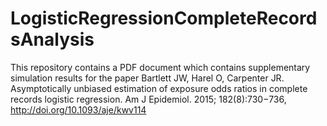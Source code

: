 # LogisticRegressionCompleteRecordsAnalysis
This repository contains a PDF document which contains supplementary simulation results for the paper Bartlett JW, Harel O, Carpenter JR. Asymptotically unbiased estimation of exposure odds ratios in complete records logistic regression. Am J Epidemiol. 2015; 182(8):730−736, http://doi.org/10.1093/aje/kwv114

